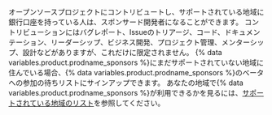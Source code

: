 オープンソースプロジェクトにコントリビュートし、サポートされている地域に銀行口座を持っている人は、スポンサード開発者になることができます。 コントリビューションにはバグレポート、Issueのトリアージ、コード、ドキュメンテーション、リーダーシップ、ビジネス開発、プロジェクト管理、メンターシップ、設計などがありますが、これだけに限定されません。 {% data variables.product.prodname_sponsors %}にまだサポートされていない地域に住んでいる場合、{% data variables.product.prodname_sponsors %}のベータへの参加の待ちリストにサインアップできます。 あなたの地域で{% data variables.product.prodname_sponsors %}が利用できるかを見るには、[サポートされている地域のリスト](https://github.com/sponsors#regions)を参照してください。
